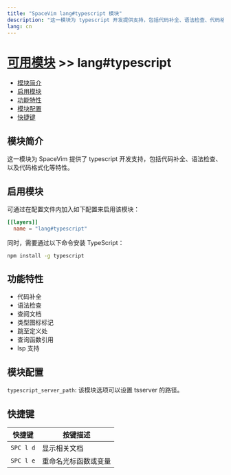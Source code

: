 ```yaml
---
title: "SpaceVim lang#typescript 模块"
description: "这一模块为 typescript 开发提供支持，包括代码补全、语法检查、代码格式化等特性。"
lang: cn
---
```


# [可用模块](../../) >> lang#typescript

<!-- vim-markdown-toc GFM -->

- [模块简介](#模块简介)
- [启用模块](#启用模块)
- [功能特性](#功能特性)
- [模块配置](#模块配置)
- [快捷键](#快捷键)

<!-- vim-markdown-toc -->

## 模块简介

这一模块为 SpaceVim 提供了 typescript 开发支持，包括代码补全、语法检查、以及代码格式化等特性。

## 启用模块

可通过在配置文件内加入如下配置来启用该模块：

```toml
[[layers]]
  name = "lang#typescript"
```

同时，需要通过以下命令安装 TypeScript：

```sh
npm install -g typescript
```

## 功能特性

- 代码补全
- 语法检查
- 查阅文档
- 类型图标标记
- 跳至定义处
- 查询函数引用
- lsp 支持

## 模块配置

`typescript_server_path`: 该模块选项可以设置 tsserver 的路径。

## 快捷键

| 快捷键    | 按键描述             |
| --------- | -------------------- |
| `SPC l d` | 显示相关文档         |
| `SPC l e` | 重命名光标函数或变量 |
